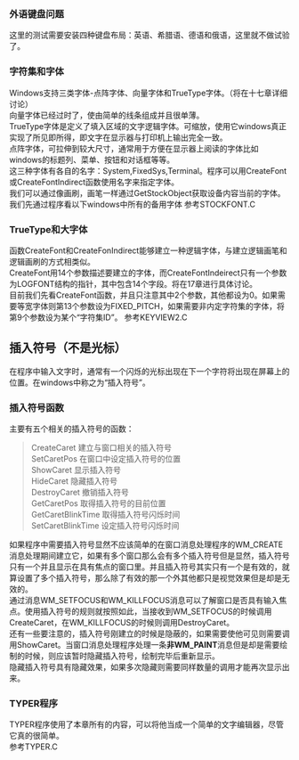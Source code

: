 ### 外语键盘问题
这里的测试需要安装四种键盘布局：英语、希腊语、德语和俄语，这里就不做试验了。
### 字符集和字体
Windows支持三类字体-点阵字体、向量字体和TrueType字体。（将在十七章详细讨论）  
向量字体已经过时了，使由简单的线条组成并且很单薄。  
TrueType字体是定义了填入区域的文字逻辑字体。可缩放，使用它windows真正实现了所见即所得，即文字在显示器与打印机上输出完全一致。  
点阵字体，可拉伸到较大尺寸，通常用于方便在显示器上阅读的字体比如windows的标题列、菜单、按钮和对话框等等。  
这三种字体有各自的名字：System,FixedSys,Terminal。程序可以用CreateFont或CreateFontIndirect函数使用名字来指定字体。  
我们可以通过像画刷，画笔一样通过GetStockObject获取设备内容当前的字体。我们先通过程序看以下windows中所有的备用字体
参考STOCKFONT.C  
### TrueType和大字体
函数CreateFont和CreateFonIndirect能够建立一种逻辑字体，与建立逻辑画笔和逻辑画刷的方式相类似。  
CreateFont用14个参数描述要建立的字体，而CreateFontIndeirect只有一个参数为LOGFONT结构的指针，其中包含14个字段。将在17章进行具体讨论。  
目前我们先看CreateFont函数，并且只注意其中2个参数，其他都设为0。如果需要等宽字体则第13个参数设为FIXED_PITCH，如果需要非内定字符集的字体，将第9个参数设为某个“字符集ID”。
参考KEYVIEW2.C
## 插入符号（不是光标）
在程序中输入文字时，通常有一个闪烁的光标出现在下一个字符将出现在屏幕上的位置。在windows中称之为“插入符号”。
### 插入符号函数
主要有五个相关的插入符号的函数：  
> CreateCaret 建立与窗口相关的插入符号  
> SetCaretPos 在窗口中设定插入符号的位置  
> ShowCaret 显示插入符号  
> HideCaret 隐藏插入符号  
> DestroyCaret 撤销插入符号  
> GetCaretPos 取得插入符号的目前位置  
> GetCaretBlinkTime 取得插入符号闪烁时间  
> SetCaretBlinkTime 设定插入符号闪烁时间  

如果程序中需要插入符号显然不应该简单的在窗口消息处理程序的WM_CREATE消息处理期间建立它，如果有多个窗口那么会有多个插入符号但是显然，插入符号只有一个并且显示在具有焦点的窗口里。并且插入符号其实只有一个是有效的，就算设置了多个插入符号，那么除了有效的那一个外其他都只是视觉效果但是却是无效的。  
通过消息WM_SETFOCUS和WM_KILLFOCUS消息可以了解窗口是否具有输入焦点。使用插入符号的规则就按照如此，当接收到WM_SETFOCUS的时候调用CreateCaret，在WM_KILLFOCUS的时候则调用DestroyCaret。  
还有一些要注意的，插入符号刚建立的时候是隐蔽的，如果需要使他可见则需要调用ShowCaret。当窗口消息处理程序处理一条**非WM_PAINT**消息但是却是需要绘制的时候，则应该暂时隐藏插入符号，绘制完毕后重新显示。  
隐藏插入符号具有隐藏效果，如果多次隐藏则需要同样数量的调用才能再次显示出来。
### TYPER程序
TYPER程序使用了本章所有的内容，可以将他当成一个简单的文字编辑器，尽管它真的很简单。  
参考TYPER.C